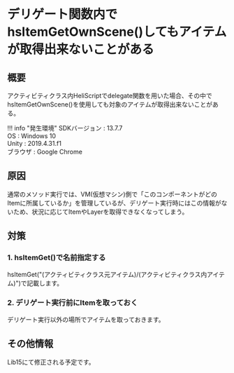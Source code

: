 # デリゲート関数内でhsItemGetOwnScene()してもアイテムが取得出来ないことがある

## 概要

アクティビティクラス内HeliScriptでdelegate関数を用いた場合、その中でhsItemGetOwnScene()を使用しても対象のアイテムが取得出来ないことがある。




!!! info "発生環境"
    SDKバージョン : 13.7.7  
    OS : Windows 10  
    Unity : 2019.4.31.f1  
    ブラウザ : Google Chrome

## 原因

通常のメソッド実行では、VM(仮想マシン)側で「このコンポーネントがどのItemに所属しているか」を管理しているが、デリゲート実行時にはこの情報がないため、状況に応じてItemやLayerを取得できなくなってしまう。

## 対策

### 1. hsItemGet()で名前指定する
hsItemGet("(アクティビティクラス元アイテム)/(アクティビティクラス内アイテム)")で記載します。

### 2. デリゲート実行前にItemを取っておく
デリゲート実行以外の場所でアイテムを取っておきます。

## その他情報
Lib15にて修正される予定です。
